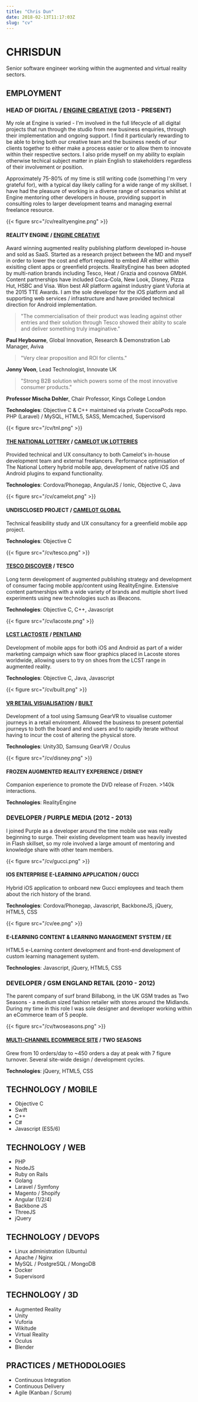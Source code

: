 ```yaml
---
title: "Chris Dun"
date: 2018-02-13T11:17:03Z
slug: "cv"
---
```


# **CHRIS**DUN

Senior software engineer working within the augmented and virtual reality sectors.

## EMPLOYMENT

### **HEAD OF DIGITAL** / [ENGINE CREATIVE](https://www.enginecreative.co.uk/) (2013 - PRESENT)
My role at Engine is varied - I'm involved in the full lifecycle of all digital projects that run through the studio from new business enquiries, through their implementation and ongoing support. I find it particularly rewarding to be able to bring both our creative team and the business needs of our clients together to either make a process easier or to allow them to innovate within their respective sectors. I also pride myself on my ability to explain otherwise techical subject matter in plain English to stakeholders regardless of their involvement or position.

Approximately 75-80% of my time is still writing code (something I'm very grateful for), with a typical day likely calling for a wide range of my skillset. I have had the pleasure of working in a diverse range of scenarios whilst at Engine mentoring other developers in house, providing support in consulting roles to larger development teams and managing exernal freelance resource.


{{< figure src="/cv/realityengine.png" >}}
#### **REALITY ENGINE** / [ENGINE CREATIVE](https://www.enginecreative.co.uk/)
Award winning augmented reality publishing platform developed in-house and sold as SaaS. Started as a research project between the MD and myself in order to lower the cost and effort required to embed AR either within exisiting client apps or greenfield projects. RealityEngine has been adopted by multi-nation brands including Tesco, Heat / Grazia and cosnova GMbH. Content partnerships have included Coca-Cola, New Look, Disney, Pizza Hut, HSBC and Visa. Won best AR platform against industry giant Vuforia at the 2015 TTE Awards.
I am the sole developer for the iOS platform and all supporting web services / infrastructure and have provided technical direction for Android implementation.

> "The commercialisation of their product was leading against other entries and their solution through Tesco showed their ablity to scale and deliver something truly imaginative."

**Paul Heybourne**, Global Innovation, Research & Demonstration Lab Manager, Aviva

> "Very clear proposition and ROI for clients."

**Jonny Voon**, Lead Technologist, Innovate UK

> "Strong B2B solution which powers some of the most innovative consumer products."

**Professor Mischa Dohler**, Chair Professor, Kings College London

**Technologies**: Objective C & C++ maintained via private CocoaPods repo. PHP (Laravel) / MySQL, HTML5, SASS, Memcached, Supervisord


{{< figure src="/cv/tnl.png" >}}
#### **[THE NATIONAL LOTTERY](https://www.enginecreative.co.uk/portfolio/national-lottery-app-development-ios-android/)** / [CAMELOT UK LOTTERIES](http://www.camelotgroup.co.uk/)
Provided technical and UX consultancy to both Camelot's in-house development team and external freelancers. Performance optimisation of The National Lottery hybrid mobile app, development of native iOS and Android plugins to expand functionality.

**Technologies**: Cordova/Phonegap, AngularJS / Ionic, Objective C, Java


{{< figure src="/cv/camelot.png" >}}
#### **UNDISCLOSED PROJECT** / [CAMELOT GLOBAL](http://camelotglobal.com/)
Technical feasibility study and UX consultancy for a greenfield mobile app project.

**Technologies**: Objective C


{{< figure src="/cv/tesco.png" >}}
#### **[TESCO DISCOVER](https://www.enginecreative.co.uk/portfolio/augmented-reality-publishing-retail-strategy/)** / TESCO
Long term development of augmented publishing strategy and development of consumer facing mobile app/content using RealityEngine. Extensive content partnerships with a wide variety of brands and multiple short lived experiments using new technologies such as iBeacons.

**Technologies**: Objective C, C++, Javascript


{{< figure src="/cv/lacoste.png" >}}
#### **[LCST LACTOSTE](https://www.enginecreative.co.uk/portfolio/lacoste-lcst-augmented-reality-retail-campaign/)** / [PENTLAND](http://www.pentland.com/)
Development of mobile apps for both iOS and Android as part of a wider marketing campaign which saw floor graphics placed in Lacoste stores worldwide, allowing users to try on shoes from the LCST range in augmented reality.

**Technologies**: Objective C, Java, Javascript


{{< figure src="/cv/built.png" >}}
#### **[VR RETAIL VISUALISATION](https://www.enginecreative.co.uk/portfolio/built-vr-tour-experience/)** / [BUILT](http://built.co.uk/)
Development of a tool using Samsung GearVR to visualise customer journeys in a retail enviroment. Allowed the business to present potential journeys to both the board and end users and to rapidly iterate without having to incur the cost of altering the physical store.

**Technologies**: Unity3D, Samsung GearVR / Oculus


{{< figure src="/cv/disney.png" >}}
#### **FROZEN AUGMENTED REALITY EXPERIENCE** / DISNEY
Companion experience to promote the DVD release of Frozen. >140k interactions.

**Technologies**: RealityEngine


### **DEVELOPER** / PURPLE MEDIA (2012 - 2013)
I joined Purple as a developer around the time mobile use was really beginning to surge. Their existing development team was heavily invested in Flash skillset, so my role involved a large amount of mentoring and knowledge share with other team members.

{{< figure src="/cv/gucci.png" >}}
#### **IOS ENTERPRISE E-LEARNING APPLICATION** / GUCCI
Hybrid iOS application to onboard new Gucci employees and teach them about the rich history of the brand.

**Technologies**: Cordova/Phonegap, Javascript, BackboneJS, jQuery, HTML5, CSS

{{< figure src="/cv/ee.png" >}}
#### **E-LEARNING CONTENT & LEARNING MANAGEMENT SYSTEM** / EE
HTML5 e-Learning content development and front-end development of custom learning management system.

**Technologies**: Javascript, jQuery, HTML5, CSS


### **DEVELOPER** / GSM ENGLAND RETAIL (2010 - 2012)
The parent company of surf brand Billabong, in the UK GSM trades as Two Seasons - a medium sized fashion retailer with stores around the Midlands. During my time in this role I was sole designer and developer working within an eCommerce team of 5 people.

{{< figure src="/cv/twoseasons.png" >}} 
#### **[MULTI-CHANNEL ECOMMERCE SITE](https://www.twoseasons.co.uk/)** / TWO SEASONS
Grew from 10 orders/day to ~450 orders a day at peak with 7 figure turnover. Several site-wide design / development cycles. 

**Technologies**: jQuery, HTML5, CSS


## TECHNOLOGY / MOBILE

- Objective C
- Swift
- C++
- C#
- Javascript (ES5/6) 


## TECHNOLOGY / WEB

- PHP
- NodeJS
- Ruby on Rails
- Golang
- Laravel / Symfony
- Magento / Shopify
- Angular (1/2/4)
- Backbone JS
- ThreeJS
- jQuery

## TECHNOLOGY / DEVOPS

- Linux administration (Ubuntu)
- Apache / Nginx
- MySQL / PostgreSQL / MongoDB
- Docker
- Supervisord

## TECHNOLOGY / 3D

- Augmented Reality
- Unity
- Vuforia
- Wikitude
- Virtual Reality
- Oculus
- Blender

## PRACTICES / METHODOLOGIES

* Continuous Integration
* Continuous Delivery
* Agile (Kanban / Scrum)